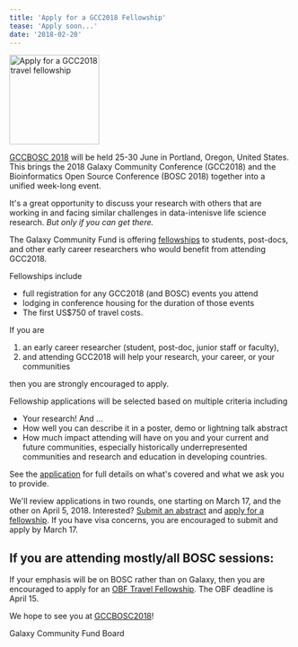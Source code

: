 ```yaml
---
title: 'Apply for a GCC2018 Fellowship'
tease: 'Apply soon...'
date: '2018-02-20'
---
```

[<img class="float-right" src="/images/logos/gcc-bosc-2018-logo-boxed-300.png" alt='Apply for a GCC2018 travel fellowship' width="160" />](https://gccbosc2018.sched.com/)

[GCCBOSC 2018](https://gccbosc2018.sched.com/) will be held 25-30 June in Portland, Oregon, United States.  This brings the 2018 Galaxy Community Conference (GCC2018) and the Bioinformatics Open Source Conference (BOSC 2018) together into a unified week-long event.

It's a great opportunity to discuss your research with others that are working in and facing similar challenges in data-intenisve life science research.  *But only if you can get there.*

The Galaxy Community Fund is offering [fellowships](http://bit.ly/gcc2018apply) to students, post-docs, and other early career researchers who would benefit from attending GCC2018.

Fellowships include

- full registration for any GCC2018 (and BOSC) events you attend
- lodging in conference housing for the duration of those events
- The first US$750 of travel costs.

If you are

1. an early career researcher (student, post-doc, junior staff or faculty),
1. and attending GCC2018 will help your research, your career, or your communities

then you are strongly encouraged to apply.

Fellowship applications will be selected based on multiple criteria including

- Your research! And ... 
- How well you can describe it in a poster, demo or lightning talk abstract 
- How much impact attending will have on you and your current and future communities, especially historically underrepresented communities and research and education in developing countries.

See the [application](http://bit.ly/gcc2018apply) for full details on what's covered and what we ask you to provide.

We'll review applications in two rounds, one starting on March 17, and the other on April 5, 2018. Interested?  [Submit an abstract](https://easychair.org/conferences/?conf=gccbosc2018) and [apply for a fellowship](http://bit.ly/gcc2018apply).  If you have visa concerns, you are encouraged to submit and apply by March 17.

## If you are attending mostly/all BOSC sessions:

If your emphasis will be on BOSC rather than on Galaxy, then you are encouraged to apply for an [OBF Travel Fellowship](https://github.com/OBF/obf-docs/blob/master/Travel_fellowships.md).  The OBF deadline is April 15.


We hope to see you at [GCCBOSC2018](https://gccbosc2018.sched.com/)!

Galaxy Community Fund Board
